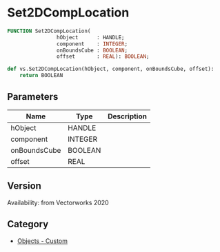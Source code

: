 # Set2DCompLocation

```pascal
FUNCTION Set2DCompLocation(
				hObject      : HANDLE;
				component    : INTEGER;
				onBoundsCube : BOOLEAN;
				offset       : REAL): BOOLEAN;
```

```python
def vs.Set2DCompLocation(hObject, component, onBoundsCube, offset):
    return BOOLEAN
```

## Parameters
|Name|Type|Description|
|---|---|---|
|hObject|HANDLE|   |
|component|INTEGER|   |
|onBoundsCube|BOOLEAN|   |
|offset|REAL|   |

## Version
Availability: from Vectorworks 2020

## Category
* [Objects - Custom](../Categories/Objects%20-%20Custom.md)
